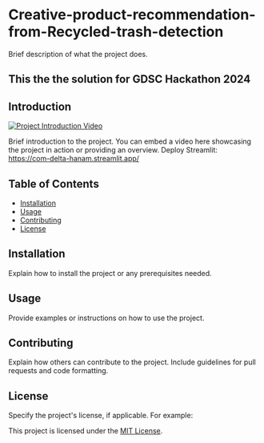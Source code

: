 # Creative-product-recommendation-from-Recycled-trash-detection

Brief description of what the project does.
## This the the solution for GDSC Hackathon 2024

## Introduction

[![Project Introduction Video](link_to_your_video_thumbnail_image)](link_to_your_video)

Brief introduction to the project. You can embed a video here showcasing the project in action or providing an overview.
Deploy Streamlit: https://com-delta-hanam.streamlit.app/

## Table of Contents

- [Installation](#installation)
- [Usage](#usage)
- [Contributing](#contributing)
- [License](#license)

## Installation

Explain how to install the project or any prerequisites needed.

## Usage

Provide examples or instructions on how to use the project.

## Contributing

Explain how others can contribute to the project. Include guidelines for pull requests and code formatting.

## License

Specify the project's license, if applicable. For example:

This project is licensed under the [MIT License](LICENSE).

